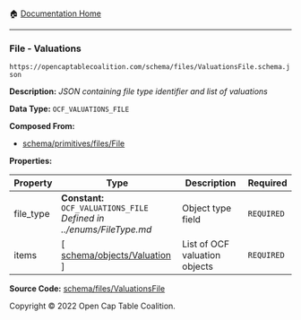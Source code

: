 :house: [Documentation Home](../../../README.md)

---

### File - Valuations

`https://opencaptablecoalition.com/schema/files/ValuationsFile.schema.json`

**Description:** _JSON containing file type identifier and list of valuations_

**Data Type:** `OCF_VALUATIONS_FILE`

**Composed From:**

- [schema/primitives/files/File](../../../docs/markdown/schema/primitives/files/File.md)

**Properties:**

| Property  | Type                                                                                       | Description                   | Required   |
| --------- | ------------------------------------------------------------------------------------------ | ----------------------------- | ---------- |
| file_type | **Constant:** `OCF_VALUATIONS_FILE`</br>_Defined in ../enums/FileType.md_                  | Object type field             | `REQUIRED` |
| items     | [ [schema/objects/Valuation](../OCF-Docs-Test/docs/markdown/schema/objects/Valuation.md) ] | List of OCF valuation objects | `REQUIRED` |

**Source Code:** [schema/files/ValuationsFile](../../../../../../../../schema/files/ValuationsFile.schema.json)

Copyright © 2022 Open Cap Table Coalition.
